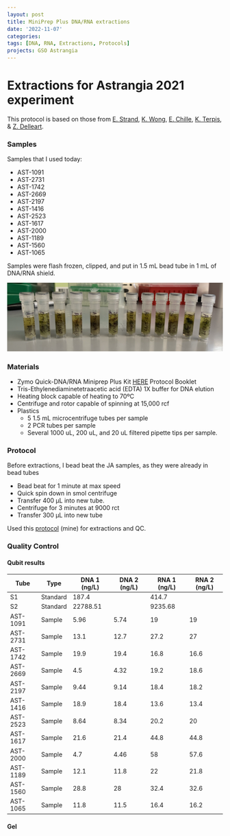 ```yaml
---
layout: post
title: MiniPrep Plus DNA/RNA extractions
date: '2022-11-07'
categories:
tags: [DNA, RNA, Extractions, Protocols]
projects: GSO Astrangia 
---
```


# Extractions for Astrangia 2021 experiment

This protocol is based on those from [E. Strand](https://github.com/emmastrand/EmmaStrand_Notebook/blob/master/_posts/2019-05-31-Zymo-Duet-RNA-DNA-Extraction-Protocol.md), [K. Wong](https://github.com/kevinhwong1/KevinHWong_Notebook/blob/master/_posts/2019-03-13-Zymo-DNA-RNA-Extract-P.astreoides-Genome.md), [E. Chille](https://echille.github.io/E.-Chille-Open-Lab-Notebook/Protocol-for-DNA-RNA-Extractions-of-Montipora-Coral-Larvae-Using-Zymo-Duet-Extraction-Kit/), [K. Terpis](https://zdellaert.github.io/ZD_Putnam_Lab_Notebook/Protocols_Zymo_Quick_DNA_RNA_Miniprep_Plus/), & [Z. Delleart](https://zdellaert.github.io/ZD_Putnam_Lab_Notebook/Protocols_Zymo_Quick_DNA_RNA_Miniprep_Plus/). 

### Samples 

Samples that I used today: 

- AST-1091
- AST-2731
- AST-1742
- AST-2669
- AST-2197
- AST-1416
- AST-2523
- AST-1617
- AST-2000
- AST-1189
- AST-1560
- AST-1065

Samples were flash frozen, clipped, and put in 1.5 mL bead tube in 1 mL of DNA/RNA shield. 

![](https://raw.githubusercontent.com/JillAshey/JillAshey_Putnam_Lab_Notebook/master/images/samples_20221107.png)

### Materials 

- Zymo Quick-DNA/RNA Miniprep Plus Kit [HERE](https://files.zymoresearch.com/protocols/_d7003t_d7003_quick-dna-rna_miniprep_plus_kit.pdf) Protocol Booklet
- Tris-Ethylenediaminetetraacetic acid (EDTA) 1X buffer for DNA elution
- Heating block capable of heating to 70ºC
- Centrifuge and rotor capable of spinning at 15,000 rcf
- Plastics 
	- 5 1.5 mL microcentrifuge tubes per sample
	- 2 PCR tubes per sample
	- Several 1000 uL, 200 uL, and 20 uL filtered pipette tips per sample.

### Protocol 

Before extractions, I bead beat the JA samples, as they were already in bead tubes

- Bead beat for 1 minute at max speed 
- Quick spin down in smol centrifuge 
- Transfer 400 μL into new tube. 
- Centrifuge for 3 minutes at 9000 rct
- Transfer 300 μL into new tube

Used this [protocol](https://github.com/JillAshey/JillAshey_Putnam_Lab_Notebook/blob/master/_posts/2022-10-25-MiniprepPlus-DNA:RNA-extractions.md) (mine) for extractions and QC. 

### Quality Control 

#### Qubit results 

| Tube     | Type     | DNA 1 (ng/L) | DNA 2 (ng/L) | RNA 1 (ng/L) | RNA 2 (ng/L) |
| -------- | -------- | ------------ | ------------ | ------------ | ------------ |
| S1       | Standard | 187.4        |              | 414.7        |              |
| S2       | Standard | 22788.51     |              | 9235.68      |              |
| AST-1091 | Sample   | 5.96         | 5.74         | 19           | 19           |
| AST-2731 | Sample   | 13.1         | 12.7         | 27.2         | 27           |
| AST-1742 | Sample   | 19.9         | 19.4         | 16.8         | 16.6         |
| AST-2669 | Sample   | 4.5          | 4.32         | 19.2         | 18.6         |
| AST-2197 | Sample   | 9.44         | 9.14         | 18.4         | 18.2         |
| AST-1416 | Sample   | 18.9         | 18.4         | 13.6         | 13.4         |
| AST-2523 | Sample   | 8.64         | 8.34         | 20.2         | 20           |
| AST-1617 | Sample   | 21.6         | 21.4         | 44.8         | 44.8         |
| AST-2000 | Sample   | 4.7          | 4.46         | 58           | 57.6         |
| AST-1189 | Sample   | 12.1         | 11.8         | 22           | 21.8         |
| AST-1560 | Sample   | 28.8         | 28           | 32.4         | 32.6         |
| AST-1065 | Sample   | 11.8         | 11.5         | 16.4         | 16.2         |

#### Gel 
